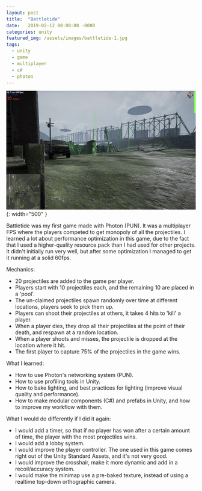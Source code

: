 ```yaml
---
layout: post
title:  "Battletide"
date:   2019-02-12 00:00:00 -0000
categories: unity
featured_img: /assets/images/battletide-1.jpg
tags:
  - unity
  - game
  - multiplayer
  - c#
  - photon
---
```


![Battletide -- gameplay](/assets/images/battletide-2.jpg){: width="500" }

Battletide was my first game made with Photon (PUN). It was a multiplayer FPS where the players competed to get monopoly of all the projectiles. I learned a lot about performance optimization in this game, due to the fact that I used a higher-quality resource pack than I had used for other projects. It didn't initially run very well, but after some optimization I managed to get it running at a solid 60fps.

Mechanics:
* 20 projectiles are added to the game per player.
* Players start with 10 projectiles each, and the remaining 10 are placed in a 'pool'.
* The un-claimed projectiles spawn randomly over time at different locations, players seek to pick them up.
* Players can shoot their projectiles at others, it takes 4 hits to 'kill' a player.
* When a player dies, they drop all their projectiles at the point of their death, and respawn at a random location.
* When a player shoots and misses, the projectile is dropped at the location where it hit.
* The first player to capture 75% of the projectiles in the game wins.

What I learned:
* How to use Photon's networking system (PUN).
* How to use profiling tools in Unity.
* How to bake lighting, and best practices for lighting (improve visual quality and performance).
* How to make modular components (C#) and prefabs in Unity, and how to improve my workflow with them.

What I would do differently if I did it again:
* I would add a timer, so that if no player has won after a certain amount of time, the player with the most projectiles wins.
* I would add a lobby system.
* I would improve the player controller. The one used in this game comes right out of the Unity Standard Assets, and it's not very good.
* I would improve the crosshair, make it more dynamic and add in a recoil/accuracy system.
* I would make the minimap use a pre-baked texture, instead of using a realtime top-down orthographic camera.
